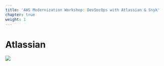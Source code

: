 ```yaml
---
title: 'AWS Modernization Workshop: DevSecOps with Atlassian & Snyk'
chapter: true
weight: 1
---
```


# Atlassian

![](https://partner-workshop-assets.s3.us-east-2.amazonaws.com/atlassian-header-2048x512.png)

